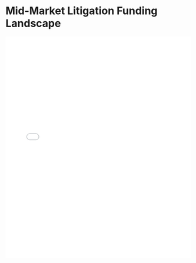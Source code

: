 # Mid-Market Litigation Funding Landscape

<embed src="Mid-Market Litigation Funding Landscape.pdf" type="application/pdf" width="100%" height="600px">
